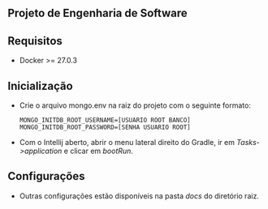 ## Projeto de Engenharia de Software

## Requisitos
- Docker >= 27.0.3
## Inicialização
- Crie o arquivo mongo.env na raiz do projeto com o seguinte formato:

    ```shell
    MONGO_INITDB_ROOT_USERNAME=[USUARIO ROOT BANCO]
    MONGO_INITDB_ROOT_PASSWORD=[SENHA USUARIO ROOT]
    ```

- Com o Intellij aberto, abrir o menu lateral direito do Gradle, ir em _Tasks->application_ e clicar em _bootRun_.

## Configurações

- Outras configurações estão disponíveis na pasta _docs_ do diretório raiz.
